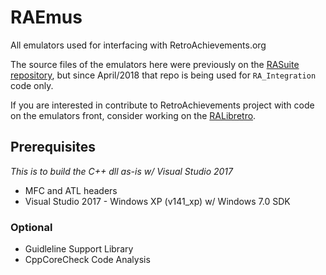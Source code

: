 # RAEmus

All emulators used for interfacing with RetroAchievements.org

The source files of the emulators here were previously on the [RASuite repository](https://github.com/RetroAchievements/RASuite),
but since April/2018 that repo is being used for `RA_Integration` code only.

If you are interested in contribute to RetroAchievements project with code on the emulators front, consider working
on the [RALibretro](https://github.com/RetroAchievements/RALibretro).


## Prerequisites

*This is to build the C++ dll as-is w/ Visual Studio 2017*

- MFC and ATL headers
- Visual Studio 2017 - Windows XP (v141_xp) w/ Windows 7.0 SDK

### Optional

- Guidleline Support Library
- CppCoreCheck Code Analysis
